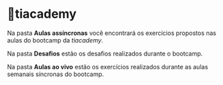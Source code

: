 # :brain:tiacademy

Na pasta **Aulas assíncronas** você encontrará os exercícios propostos nas aulas do bootcamp da *tiacademy*.

Na pasta **Desafios** estão os desafios realizados durante o bootcamp.

Na pasta **Aulas ao vivo** estão os exercícios realizados durante as aulas semanais síncronas do bootcamp.

